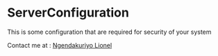 # ServerConfiguration
This is some configuration that are required for security of your system

Contact me at : [Ngendakuriyo Lionel](mailto:ngendlio@gmail.com)

